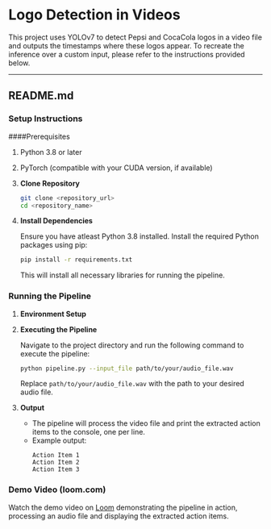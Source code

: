 # Logo Detection in Videos
This project uses YOLOv7 to detect Pepsi and CocaCola logos in a video file and outputs the timestamps where these logos appear. To recreate the inference over a custom input, please refer to the instructions provided below.

---

## README.md

### Setup Instructions
####Prerequisites
1. Python 3.8 or later
2. PyTorch (compatible with your CUDA version, if available)


1. **Clone Repository**

   ```bash
   git clone <repository_url>
   cd <repository_name>
   ```

2. **Install Dependencies**

   Ensure you have atleast Python 3.8 installed. Install the required Python packages using pip:
  
   ```bash
   pip install -r requirements.txt
   ```
  
   This will install all necessary libraries for running the pipeline.

### Running the Pipeline

1. **Environment Setup**

   
2. **Executing the Pipeline**

   Navigate to the project directory and run the following command to execute the pipeline:

   ```bash
   python pipeline.py --input_file path/to/your/audio_file.wav
   ```

   Replace `path/to/your/audio_file.wav` with the path to your desired audio file.

3. **Output**

   - The pipeline will process the video file and print the extracted action items to the console, one per line.
   - Example output:
     ```
     Action Item 1
     Action Item 2
     Action Item 3
     ```

### Demo Video (loom.com)

Watch the demo video on [Loom](http://loom.com) demonstrating the pipeline in action, processing an audio file and displaying the extracted action items.
